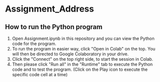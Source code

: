 # Assignment_Address
## How to run the Python program
1. Open Assignment.ipynb in this repository and you can view the Python code for the program.
2. To run the program in easier way, click "Open in Colab" on the top. You will then be directed to Google Colaboratory in your drive.
3. Click the "Connect" on the top right side, to start the session in Colab.
4. Then please click "Run all" in the "Runtime" tab to execute the Python code and to test the program. (Click on the Play icon to execute the specific code cell at a time)
